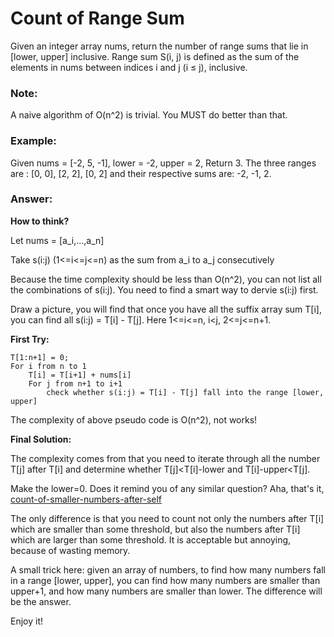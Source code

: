Count of Range Sum
====================

Given an integer array nums, return the number of range sums that lie in [lower, upper] inclusive.
Range sum S(i, j) is defined as the sum of the elements in nums between indices i and j (i ≤ j), inclusive.

### Note:
A naive algorithm of O(n^2) is trivial. You MUST do better than that.

### Example:
Given nums = [-2, 5, -1], lower = -2, upper = 2,
Return 3.
The three ranges are : [0, 0], [2, 2], [0, 2] and their respective sums are: -2, -1, 2.

### Answer:

**How to think?**

Let nums = [a_i,...,a_n]

Take s(i:j) (1<=i<=j<=n) as the sum from a_i to a_j consecutively

Because the time complexity should be less than O(n^2),
you can not list all the combinations of s(i:j).
You need to find a smart way to dervie s(i:j) first.

Draw a picture, you will find that once you have all the suffix array sum T[i],
you can find all s(i:j) = T[i] - T[j]. Here 1<=i<=n, i<j, 2<=j<=n+1.

**First Try:**

```
T[1:n+1] = 0;
For i from n to 1
    T[i] = T[i+1] + nums[i]
    For j from n+1 to i+1
        check whether s(i:j) = T[i] - T[j] fall into the range [lower, upper]
```

The complexity of above pseudo code is O(n^2), not works!

**Final Solution:**

The complexity comes from that you need to iterate through all the number T[j] after T[i]
and determine whether T[j]<T[i]-lower and T[i]-upper<T[j]. 

Make the lower=0. Does it remind you of any similar question? Aha, that's it, [count-of-smaller-numbers-after-self](https://leetcode.com/problems/count-of-smaller-numbers-after-self/)

The only difference is that you need to count not only  the numbers after T[i] which
are smaller than some threshold, but also the numbers after T[i] which are larger
than some threshold. It is acceptable but annoying, because of wasting memory. 

A small trick here: given an array of numbers, to find how many numbers fall in a range [lower, upper], 
you can find how many numbers are smaller than upper+1, and how many numbers are smaller than lower.
The difference will be the answer.

Enjoy it!





